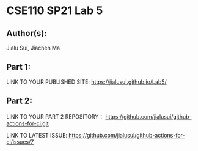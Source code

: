 # CSE110 SP21 Lab 5

## Author(s):
Jialu Sui, Jiachen Ma

## Part 1:

LINK TO YOUR PUBLISHED SITE:
https://jialusui.github.io/Lab5/

## Part 2:

LINK TO YOUR PART 2 REPOSITORY：
https://github.com/jialusui/github-actions-for-ci.git

LINK TO LATEST ISSUE:
https://github.com/jialusui/github-actions-for-ci/issues/7
